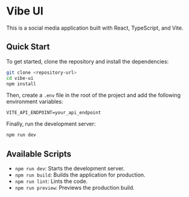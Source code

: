 # Vibe UI

This is a social media application built with React, TypeScript, and Vite.

## Quick Start

To get started, clone the repository and install the dependencies:

```bash
git clone <repository-url>
cd vibe-ui
npm install
```

Then, create a `.env` file in the root of the project and add the following environment variables:

```
VITE_API_ENDPOINT=your_api_endpoint
```

Finally, run the development server:

```bash
npm run dev
```

## Available Scripts

- `npm run dev`: Starts the development server.
- `npm run build`: Builds the application for production.
- `npm run lint`: Lints the code.
- `npm run preview`: Previews the production build.